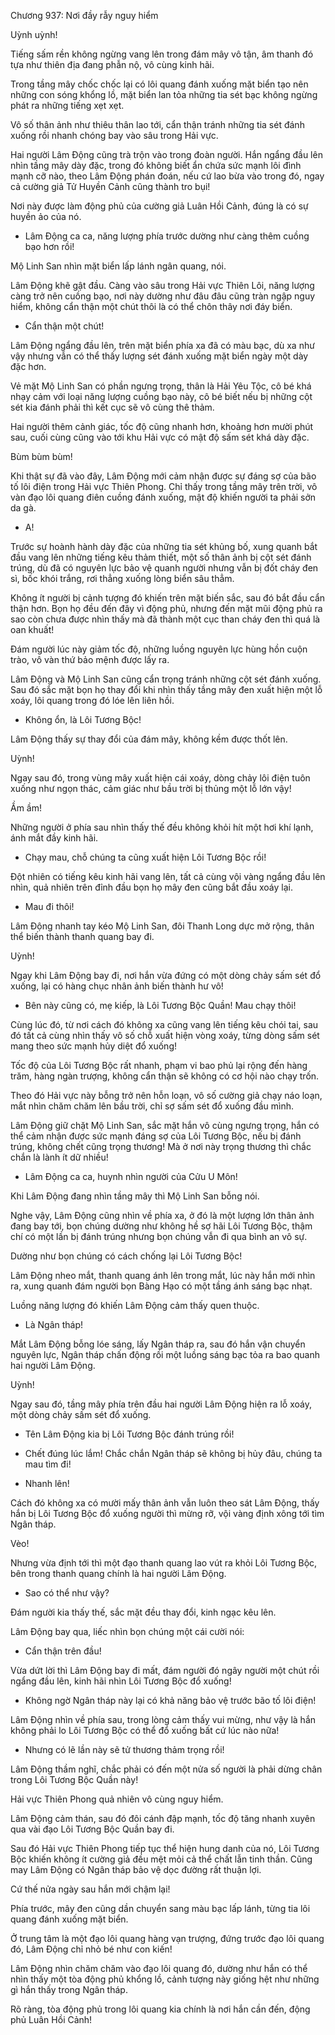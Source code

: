 




Chương 937: Nơi đầy rẫy nguy hiểm


Uỳnh uỳnh!

Tiếng sấm rền không ngừng vang lên trong đám mây vô tận, âm thanh đó tựa như thiên địa đang phẫn nộ, vô cùng kinh hãi.

Trong tầng mây chốc chốc lại có lôi quang đánh xuống mặt biển tạo nên những con sóng khổng lồ, mặt biển lan tỏa những tia sét bạc không ngừng phát ra những tiếng xẹt xẹt.

Vô số thân ảnh như thiêu thân lao tới, cẩn thận tránh những tia sét đánh xuống rồi nhanh chóng bay vào sâu trong Hải vực.

Hai người Lâm Động cũng trà trộn vào trong đoàn người. Hắn ngẩng đầu lên nhìn tầng mây dày đặc, trong đó không biết ẩn chứa sức mạnh lôi đình mạnh cỡ nào, theo Lâm Động phán đoán, nếu cứ lao bừa vào trong đó, ngay cả cường giả Tử Huyền Cảnh cũng thành tro bụi!

Nơi này được làm động phủ của cường giả Luân Hồi Cảnh, đúng là có sự huyền ảo của nó.

- Lâm Động ca ca, năng lượng phía trước dường như càng thêm cuồng bạo hơn rồi!

Mộ Linh San nhìn mặt biển lấp lánh ngân quang, nói.

Lâm Động khẽ gật đầu. Càng vào sâu trong Hải vực Thiên Lôi, năng lượng càng trở nên cuồng bạo, nơi này dường như đâu đâu cũng tràn ngập nguy hiểm, không cẩn thận một chút thôi là có thể chôn thây nơi đáy biển.

- Cẩn thận một chút!

Lâm Động ngẩng đầu lên, trên mặt biển phía xa đã có màu bạc, dù xa như vậy nhưng vẫn có thể thấy lượng sét đánh xuống mặt biển ngày một dày đặc hơn.

Vẻ mặt Mộ Linh San có phần ngưng trọng, thân là Hải Yêu Tộc, cô bé khá nhạy cảm với loại năng lượng cuồng bạo này, cô bé biết nếu bị những cột sét kia đánh phải thì kết cục sẽ vô cùng thê thảm.

Hai người thêm cảnh giác, tốc độ cũng nhanh hơn, khoảng hơn mười phút sau, cuối cùng cũng vào tới khu Hải vực có mật độ sấm sét khá dày đặc.

Bùm bùm bùm!

Khi thật sự đã vào đây, Lâm Động mới cảm nhận được sự đáng sợ của bão tố lôi điện trong Hải vực Thiên Phong. Chỉ thấy trong tầng mây trên trời, vô vàn đạo lôi quang điên cuồng đánh xuống, mật độ khiến người ta phải sởn da gà.

- A!

Trước sự hoành hành dày đặc của những tia sét khủng bố, xung quanh bắt đầu vang lên những tiếng kêu thảm thiết, một số thân ảnh bị cột sét đánh trúng, dù đã có nguyên lực bảo vệ quanh người nhưng vẫn bị đốt cháy đen sì, bốc khói trắng, rơi thẳng xuống lòng biển sâu thẳm.

Không ít người bị cảnh tượng đó khiến trên mặt biến sắc, sau đó bắt đầu cẩn thận hơn. Bọn họ đều đến đây vì động phủ, nhưng đến mặt mũi động phủ ra sao còn chưa được nhìn thấy mà đã thành một cục than cháy đen thì quá là oan khuất!

Đám người lúc này giảm tốc độ, những luồng nguyên lực hùng hồn cuộn trào, vô vàn thứ bảo mệnh được lấy ra.

Lâm Động và Mộ Linh San cũng cẩn trọng tránh những cột sét đánh xuống. Sau đó sắc mặt bọn họ thay đổi khi nhìn thấy tầng mây đen xuất hiện một lỗ xoáy, lôi quang trong đó lóe lên liên hồi.

- Không ổn, là Lôi Tương Bộc!

Lâm Động thấy sự thay đổi của đám mây, không kềm được thốt lên.

Uỳnh!

Ngay sau đó, trong vùng mây xuất hiện cái xoáy, dòng chảy lôi điện tuôn xuống như ngọn thác, cảm giác như bầu trời bị thủng một lỗ lớn vậy!

Ầm ầm!

Những người ở phía sau nhìn thấy thế đều không khỏi hít một hơi khí lạnh, ánh mắt đầy kinh hãi.

- Chạy mau, chỗ chúng ta cũng xuất hiện Lôi Tương Bộc rồi!

Đột nhiên có tiếng kêu kinh hãi vang lên, tất cả cùng vội vàng ngẩng đầu lên nhìn, quả nhiên trên đỉnh đầu bọn họ mây đen cũng bắt đầu xoáy lại.

- Mau đi thôi!

Lâm Động nhanh tay kéo Mộ Linh San, đôi Thanh Long dực mở rộng, thân thể biến thành thanh quang bay đi.

Uỳnh!

Ngay khi Lâm Động bay đi, nơi hắn vừa đứng có một dòng chảy sấm sét đổ xuống, lại có hàng chục nhân ảnh biến thành hư vô!

- Bên này cũng có, mẹ kiếp, là Lôi Tương Bộc Quần! Mau chạy thôi!

Cùng lúc đó, từ nơi cách đó không xa cũng vang lên tiếng kêu chói tai, sau đó tất cả cùng nhìn thấy vô số chỗ xuất hiện vòng xoáy, từng dòng sấm sét mang theo sức mạnh hủy diệt đổ xuống!

Tốc độ của Lôi Tương Bộc rất nhanh, phạm vi bao phủ lại rộng đến hàng trăm, hàng ngàn trượng, không cẩn thận sẽ không có cơ hội nào chạy trốn.

Theo đó Hải vực này bỗng trở nên hỗn loạn, vô số cường giả chạy náo loạn, mắt nhìn chăm chăm lên bầu trời, chỉ sợ sấm sét đổ xuống đầu mình.

Lâm Động giữ chặt Mộ Linh San, sắc mặt hắn vô cùng ngưng trọng, hắn có thể cảm nhận được sức mạnh đáng sợ của Lôi Tương Bộc, nếu bị đánh trúng, không chết cũng trọng thương! Mà ở nơi này trọng thương thì chắc chắn là lành ít dữ nhiều!

- Lâm Động ca ca, huynh nhìn người của Cửu U Môn!

Khi Lâm Động đang nhìn tầng mây thì Mộ Linh San bỗng nói.

Nghe vậy, Lâm Động cũng nhìn về phía xa, ở đó là một lượng lớn thân ảnh đang bay tới, bọn chúng dường như không hề sợ hãi Lôi Tương Bộc, thậm chí có một lần bị đánh trúng nhưng bọn chúng vẫn đi qua bình an vô sự.

Dường như bọn chúng có cách chống lại Lôi Tương Bộc!

Lâm Động nheo mắt, thanh quang ánh lên trong mắt, lúc này hắn mới nhìn ra, xung quanh đám người bọn Bàng Hạo có một tầng ánh sáng bạc nhạt.

Luồng năng lượng đó khiến Lâm Động cảm thấy quen thuộc.

- Là Ngân tháp!

Mắt Lâm Động bỗng lóe sáng, lấy Ngân tháp ra, sau đó hắn vận chuyển nguyên lực, Ngân tháp chấn động rồi một luồng sáng bạc tỏa ra bao quanh hai người Lâm Động.

Uỳnh!

Ngay sau đó, tầng mây phía trên đầu hai người Lâm Động hiện ra lỗ xoáy, một dòng chảy sấm sét đổ xuống.

- Tên Lâm Động kia bị Lôi Tương Bộc đánh trúng rồi!

- Chết đúng lúc lắm! Chắc chắn Ngân tháp sẽ không bị hủy đâu, chúng ta mau tìm đi!

- Nhanh lên!

Cách đó không xa có mười mấy thân ảnh vẫn luôn theo sát Lâm Động, thấy hắn bị Lôi Tương Bộc đổ xuống người thì mừng rỡ, vội vàng định xông tới tìm Ngân tháp.

Vèo!

Nhưng vừa định tới thì một đạo thanh quang lao vút ra khỏi Lôi Tương Bộc, bên trong thanh quang chính là hai người Lâm Động.

- Sao có thể như vậy?

Đám người kia thấy thế, sắc mặt đều thay đổi, kinh ngạc kêu lên.

Lâm Động bay qua, liếc nhìn bọn chúng một cái cười nói:

- Cẩn thận trên đầu!

Vừa dứt lời thì Lâm Động bay đi mất, đám người đó ngây người một chút rồi ngẩng đầu lên, kinh hãi nhìn Lôi Tương Bộc đổ xuống!

- Không ngờ Ngân tháp này lại có khả năng bảo vệ trước bão tố lôi điện!

Lâm Động nhìn về phía sau, trong lòng cảm thấy vui mừng, như vậy là hắn không phải lo Lôi Tương Bộc có thể đổ xuống bất cứ lúc nào nữa!

- Nhưng có lẽ lần này sẽ tử thương thảm trọng rồi!

Lâm Động thầm nghĩ, chắc phải có đến một nửa số người là phải dừng chân trong Lôi Tương Bộc Quần này!

Hải vực Thiên Phong quả nhiên vô cùng nguy hiểm.

Lâm Động cảm thán, sau đó đôi cánh đập mạnh, tốc độ tăng nhanh xuyên qua vài đạo Lôi Tương Bộc Quần bay đi.

Sau đó Hải vực Thiên Phong tiếp tục thể hiện hung danh của nó, Lôi Tương Bộc khiến không ít cường giả đều mệt mỏi cả thể chất lẫn tinh thần. Cũng may Lâm Động có Ngân tháp bảo vệ dọc đường rất thuận lợi.

Cứ thế nửa ngày sau hắn mới chậm lại!

Phía trước, mây đen cũng dần chuyển sang màu bạc lấp lánh, từng tia lôi quang đánh xuống mặt biển.

Ở trung tâm là một đạo lôi quang hàng vạn trượng, đứng trước đạo lôi quang đó, Lâm Động chỉ nhỏ bé như con kiến!

Lâm Động nhìn chăm chăm vào đạo lôi quang đó, dường như hắn có thể nhìn thấy một tòa động phủ khổng lồ, cảnh tượng này giống hệt như những gì hắn thấy trong Ngân tháp.

Rõ ràng, tòa động phủ trong lôi quang kia chính là nơi hắn cần đến, động phủ Luân Hồi Cảnh!




